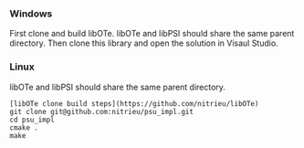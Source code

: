 ### Windows

First clone and build libOTe. libOTe and libPSI should share the same parent directory. Then clone this library and open the solution in Visaul Studio.

### Linux


libOTe and libPSI should share the same parent directory.

```
[libOTe clone build steps](https://github.com/nitrieu/libOTe)
git clone git@github.com:nitrieu/psu_impl.git
cd psu_impl
cmake .
make